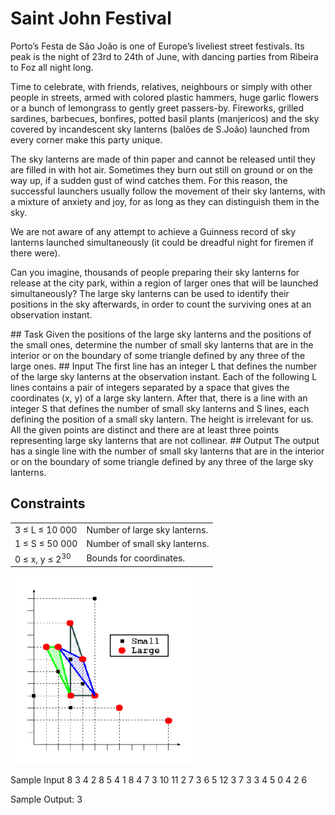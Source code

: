 # Saint John Festival
<p>Porto’s Festa de São João is one of Europe’s liveliest street festivals. Its peak is the night of 23rd to 24th of June, with dancing parties from Ribeira to Foz all night long.</p>
<p>Time to celebrate, with friends, relatives, neighbours or simply with other people in streets, armed with colored plastic hammers, huge garlic flowers or a bunch of lemongrass to gently greet passers-by. Fireworks, grilled sardines, barbecues, bonfires, potted basil plants (manjericos) and the sky covered by incandescent sky lanterns (balões de S.João) launched from every corner make this party unique.</p>
<p>The sky lanterns are made of thin paper and cannot be released until they are filled in with hot air. Sometimes they burn out still on ground or on the way up, if a sudden gust of wind catches them. For this reason, the successful launchers usually follow the movement of their sky lanterns, with a mixture of anxiety and joy, for as long as they can distinguish them in the sky.</p>
<p>We are not aware of any attempt to achieve a Guinness record of sky lanterns launched simultaneously (it could be dreadful night for firemen if there were).</p>
<p>Can you imagine, thousands of people preparing their sky lanterns for release at the city park, within a region of larger ones that will be launched simultaneously?  The large sky lanterns can be used to identify their positions in the sky afterwards, in order to count the surviving ones at an observation instant.</p>
## Task
Given the positions of the large sky lanterns and the positions of the small ones, determine the number of small sky lanterns that are in the interior or on the boundary of some triangle defined by any three of the large ones.
## Input
The first line has an integer L that defines the number of the large sky lanterns at the observation instant. Each of the following L lines contains a pair of integers separated by a space that gives the coordinates (x, y) of a large sky lantern. After that, there is a line with an integer S that defines the number of small sky lanterns and S lines, each defining the position of a small sky lantern. The height is irrelevant for us. All the given points are distinct and there are at least three points representing large sky lanterns that are not collinear.
## Output
The output has a single line with the number of small sky lanterns that are in the interior or on the boundary of some triangle defined by any three of the large sky lanterns.

## Constraints

|  |  |
| --- | --- |
| 3 ≤ L ≤ 10 000 | Number of large sky lanterns. |
| 1 ≤ S ≤ 50 000 | Number of small sky lanterns. |
| 0 ≤ x, y ≤ 2<sup>30</sup> | Bounds for coordinates. |

![picture](graham_assignment_pic.png "")

Sample Input
8
3 4
2 8
5 4
1 8
4 7
3 10
11 2
7 3
6
5 12
3 7
3 3
4 5
0 4
2 6

Sample Output:
3
